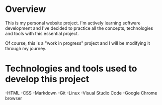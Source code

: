 # Overview

This is my personal website project. I'm actively learning software development and I've decided to practice all the concepts, technologies and tools with this essential project.

Of course, this is a "work in progress" project and I will be modifying it through my journey.

# Technologies and tools used to develop this project

-HTML
-CSS
-Markdown
-Git
-Linux
-Visual Studio Code
-Google Chrome browser